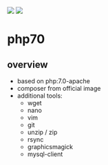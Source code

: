 [![](https://images.microbadger.com/badges/version/webstobe/php70.svg)](https://microbadger.com/images/webstobe/php70 "Get your own version badge on microbadger.com")
[![](https://images.microbadger.com/badges/image/webstobe/php70.svg)](https://microbadger.com/images/webstobe/php70 "Get your own image badge on microbadger.com")

# php70

overview
------------

- based on php:7.0-apache
- composer from official image
- additional tools:
  - wget
  - nano
  - vim
  - git
  - unzip / zip
  - rsync
  - graphicsmagick
  - mysql-client
